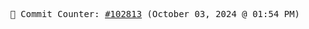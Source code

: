 <p align="center">
    <samp>
        📮 Commit Counter: <a href="https://github.com/Javascript-void0/Javascript-void0/commits/main">#102813</a> (October 03, 2024 @ 01:54 PM)
    </samp>
</p>